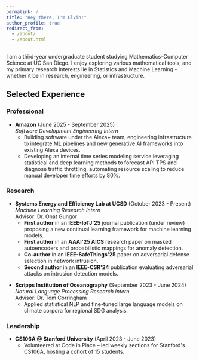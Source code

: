 ```yaml
---
permalink: /
title: "Hey there, I'm Elvin!"
author_profile: true
redirect_from: 
  - /about/
  - /about.html
---
```


<div data-aos="fade-up">
I am a third-year undergraduate student studying Mathematics–Computer Science at UC San Diego. I enjoy exploring various mathematical tools, and my primary research interests lie in Statistics and Machine Learning - whether it be in research, engineering, or infrastructure.
</div>

<div data-aos="fade-up">
<h2>Selected Experience</h2>
</div>

<div data-aos="fade-up">
<h3>Professional</h3>
</div>

<div data-aos="zoom-in">
<ul>
  <li><strong>Amazon</strong> (June 2025 - September 2025)<br>
  <em>Software Development Engineering Intern</em>
  <ul>
    <li>Building software under the Alexa+ team, engineering infrastructure to integrate ML pipelines and new generative AI frameworks into existing Alexa devices.</li>
    <li>Developing an internal time series modeling service leveraging statistical and deep learning methods to forecast API TPS and diagnose traffic throttling, automating resource scaling to reduce manual developer time efforts by 80%.</li>
  </ul>
  </li>
</ul>
</div>

<div data-aos="fade-up">
<h3>Research</h3>
</div>

<div data-aos="zoom-in">
<ul>
  <li><strong>Systems Energy and Efficiency Lab at UCSD</strong> (October 2023 - Present)<br>
  <em>Machine Learning Research Intern</em><br>
  Advisor: Dr. Onat Gungor
  <ul>
    <li><strong>First author</strong> in an <strong>IEEE-IoTJ'25</strong> journal publication (under review) proposing a new continual learning framework for machine learning models.</li>
    <li><strong>First author</strong> in an <strong>AAAI'25 AICS</strong> research paper on masked autoencoders and probabilistic mappings for anomaly detection.</li>
    <li><strong>Co-author</strong> in an <strong>IEEE-SafeThings'25</strong> paper on adversarial defense selection in network intrusion.</li>
    <li><strong>Second author</strong> in an <strong>IEEE-CSR'24</strong> publication evaluating adversarial attacks on intrusion detection models.</li>
  </ul>
  </li>
</ul>
</div>

<div data-aos="zoom-in">
<ul>
  <li><strong>Scripps Institution of Oceanography</strong> (September 2023 - June 2024)<br>
  <em>Natural Language Processing Research Intern</em><br>
  Advisor: Dr. Tom Corringham
  <ul>
    <li>Applied statistical NLP and fine-tuned large language models on climate corpora for regional SDG analysis.</li>
  </ul>
  </li>
</ul>
</div>

<div data-aos="fade-up">
<h3>Leadership</h3>
</div>

<div data-aos="zoom-in">
<ul>
  <li><strong>CS106A @ Stanford University</strong> (April 2023 - June 2023)
    <ul>
      <li>Volunteered at Code in Place – led weekly sections for Stanford's CS106A, hosting a cohort of 15 students.</li>
    </ul>
  </li>
</ul>
</div>
